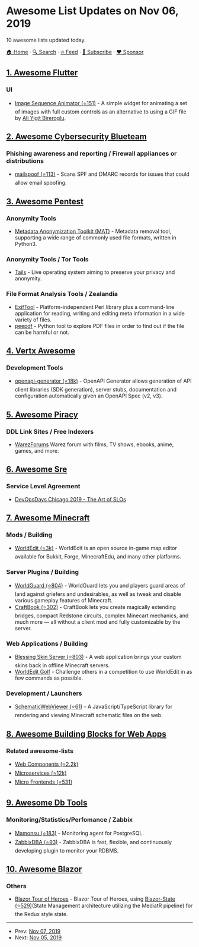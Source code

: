 # Awesome List Updates on Nov 06, 2019

10 awesome lists updated today.

[🏠 Home](/README.md) · [🔍 Search](https://www.trackawesomelist.com/search/) · [🔥 Feed](https://www.trackawesomelist.com/rss.xml) · [📮 Subscribe](https://trackawesomelist.us17.list-manage.com/subscribe?u=d2f0117aa829c83a63ec63c2f&id=36a103854c) · [❤️  Sponsor](https://github.com/sponsors/theowenyoung)



## [1. Awesome Flutter](/content/Solido/awesome-flutter/README.md)

### UI

*   [Image Sequence Animator (⭐151)](https://github.com/aliyigitbireroglu/flutter-image-sequence-animator) <!--stargazers:aliyigitbireroglu/flutter-image-sequence-animator--> - A simple widget for animating a set of images with full custom controls as an alternative to using a GIF file by [Ali Yigit Bireroglu](https://github.com/aliyigitbireroglu).

## [2. Awesome Cybersecurity Blueteam](/content/fabacab/awesome-cybersecurity-blueteam/README.md)

### Phishing awareness and reporting / Firewall appliances or distributions

*   [mailspoof (⭐113)](https://github.com/serain/mailspoof) - Scans SPF and DMARC records for issues that could allow email spoofing.

## [3. Awesome Pentest](/content/enaqx/awesome-pentest/README.md)

### Anonymity Tools

*   [Metadata Anonymization Toolkit (MAT)](https://0xacab.org/jvoisin/mat2) - Metadata removal tool, supporting a wide range of commonly used file formats, written in Python3.

### Anonymity Tools / Tor Tools

*   [Tails](https://tails.boum.org/) - Live operating system aiming to preserve your privacy and anonymity.

### File Format Analysis Tools / Zealandia

*   [ExifTool](https://www.sno.phy.queensu.ca/~phil/exiftool/) - Platform-independent Perl library plus a command-line application for reading, writing and editing meta information in a wide variety of files.
*   [peepdf](https://eternal-todo.com/tools/peepdf-pdf-analysis-tool) - Python tool to explore PDF files in order to find out if the file can be harmful or not.

## [4. Vertx Awesome](/content/vert-x3/vertx-awesome/README.md)

### Development Tools

*   [openapi-generator (⭐18k)](https://github.com/OpenAPITools/openapi-generator) - OpenAPI Generator allows generation of API client libraries (SDK generation), server stubs, documentation and configuration automatically given an OpenAPI Spec (v2, v3).

## [5. Awesome Piracy](/content/Igglybuff/awesome-piracy/README.md)

### DDL Link Sites / Free Indexers

*   [WarezForums](https://warezforums.com/) Warez forum with films, TV shows, ebooks, anime, games, and more.

## [6. Awesome Sre](/content/dastergon/awesome-sre/README.md)

### Service Level Agreement

*   [DevOpsDays Chicago 2019 - The Art of SLOs](https://youtu.be/Dfnbw5dJQ5I)

## [7. Awesome Minecraft](/content/bs-community/awesome-minecraft/README.md)

### Mods / Building

*   [WorldEdit (⭐3k)](https://github.com/EngineHub/WorldEdit) - WorldEdit is an open source in-game map editor available for Bukkit, Forge, MinecraftEdu, and many other platforms.

### Server Plugins / Building

*   [WorldGuard (⭐804)](https://github.com/EngineHub/WorldGuard) - WorldGuard lets you and players guard areas of land against griefers and undesirables, as well as tweak and disable various gameplay features of Minecraft.
*   [CraftBook (⭐302)](https://github.com/EngineHub/CraftBook) - CraftBook lets you create magically extending bridges, compact Redstone circuits, complex Minecart mechanics, and much more — all without a client mod and fully customizable by the server.

### Web Applications / Building

*   [Blessing Skin Server (⭐803)](https://github.com/bs-community/blessing-skin-server) - A web application brings your custom skins back in offline Minecraft servers.
*   [WorldEdit Golf](https://worldedit.golf/) - Challenge others in a competition to use WorldEdit in as few commands as possible.

### Development / Launchers

*   [SchematicWebViewer (⭐61)](https://github.com/EngineHub/SchematicWebViewer) - A JavaScript/TypeScript library for rendering and viewing Minecraft schematic files on the web.

## [8. Awesome Building Blocks for Web Apps](/content/componently-com/awesome-building-blocks-for-web-apps/README.md)

### Related awesome-lists

*   [Web Components (⭐2.2k)](https://github.com/mateusortiz/webcomponents-the-right-way)
*   [Microservices (⭐12k)](https://github.com/mfornos/awesome-microservices)
*   [Micro Frontends (⭐531)](https://github.com/ChristianUlbrich/awesome-microfrontends)

## [9. Awesome Db Tools](/content/mgramin/awesome-db-tools/README.md)

### Monitoring/Statistics/Perfomance / Zabbix

*   [Mamonsu (⭐183)](https://github.com/postgrespro/mamonsu) - Monitoring agent for PostgreSQL.
*   [ZabbixDBA (⭐93)](https://github.com/anetrusov/ZabbixDBA) - ZabbixDBA is fast, flexible, and continuously developing plugin to monitor your RDBMS.

## [10. Awesome Blazor](/content/AdrienTorris/awesome-blazor/README.md)

### Others

*   [Blazor Tour of Heroes](https://github.com/georgemathieson/blazor-tour-of-heroes) - Blazor Tour of Heroes, using [Blazor-State (⭐529)](https://github.com/TimeWarpEngineering/blazor-state)(State Management architecture utilizing the MediatR pipeline) for the Redux style state.

---

- Prev: [Nov 07, 2019](/content/2019/11/07/README.md)
- Next: [Nov 05, 2019](/content/2019/11/05/README.md)